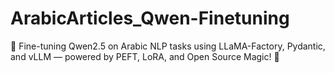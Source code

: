 # ArabicArticles_Qwen-Finetuning
🧠 Fine-tuning Qwen2.5 on Arabic NLP tasks using LLaMA-Factory, Pydantic, and vLLM — powered by PEFT, LoRA, and Open Source Magic! 🚀
